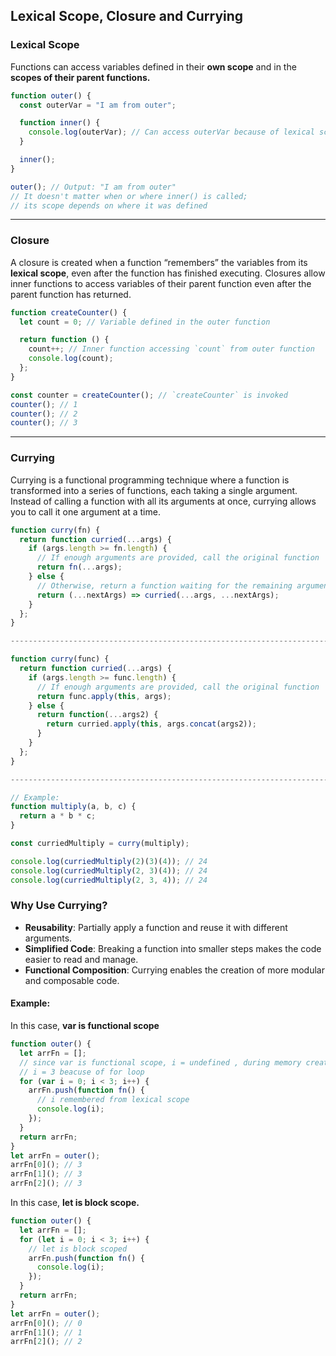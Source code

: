 ## Lexical Scope, Closure and Currying
### Lexical Scope
Functions can access variables defined in their **own scope** and in the **scopes of their parent functions.**
```js
function outer() {
  const outerVar = "I am from outer";

  function inner() {
    console.log(outerVar); // Can access outerVar because of lexical scope
  }

  inner();
}

outer(); // Output: "I am from outer"
// It doesn't matter when or where inner() is called; 
// its scope depends on where it was defined
```
---

### Closure
A closure is created when a function “remembers” the variables from its **lexical scope**, even after the function has finished executing. Closures allow inner functions to access variables of their parent function even after the parent function has returned.
```js
function createCounter() {
  let count = 0; // Variable defined in the outer function

  return function () {
    count++; // Inner function accessing `count` from outer function
    console.log(count);
  };
}

const counter = createCounter(); // `createCounter` is invoked
counter(); // 1
counter(); // 2
counter(); // 3
```
---

### Currying
Currying is a functional programming technique where a function is transformed into a series of functions, each taking a single argument. Instead of calling a function with all its arguments at once, currying allows you to call it one argument at a time.
```js
function curry(fn) {
  return function curried(...args) {
    if (args.length >= fn.length) {
      // If enough arguments are provided, call the original function
      return fn(...args);
    } else {
      // Otherwise, return a function waiting for the remaining arguments
      return (...nextArgs) => curried(...args, ...nextArgs);
    }
  };
}

-----------------------------------------------------------------------------

function curry(func) {
  return function curried(...args) {
    if (args.length >= func.length) {
      // If enough arguments are provided, call the original function
      return func.apply(this, args);
    } else {
      return function(...args2) {
        return curried.apply(this, args.concat(args2));
      }
    }
  };
}

-----------------------------------------------------------------------------

// Example:
function multiply(a, b, c) {
  return a * b * c;
}

const curriedMultiply = curry(multiply);

console.log(curriedMultiply(2)(3)(4)); // 24
console.log(curriedMultiply(2, 3)(4)); // 24
console.log(curriedMultiply(2, 3, 4)); // 24

```

### Why Use Currying?
- **Reusability**: Partially apply a function and reuse it with different arguments.
- **Simplified Code**: Breaking a function into smaller steps makes the code easier to read and manage.
- **Functional Composition**: Currying enables the creation of more modular and composable code.

#### Example:
In this case, **var is functional scope**
```js
function outer() {
  let arrFn = [];
  // since var is functional scope, i = undefined , during memory creation
  // i = 3 beacuse of for loop
  for (var i = 0; i < 3; i++) {
    arrFn.push(function fn() {
      // i remembered from lexical scope
      console.log(i);
    });
  }
  return arrFn;
}
let arrFn = outer();
arrFn[0](); // 3
arrFn[1](); // 3
arrFn[2](); // 3
```
In this case, **let is block scope.**
```js
function outer() {
  let arrFn = [];
  for (let i = 0; i < 3; i++) {
    // let is block scoped
    arrFn.push(function fn() {
      console.log(i);
    });
  }
  return arrFn;
}
let arrFn = outer();
arrFn[0](); // 0
arrFn[1](); // 1
arrFn[2](); // 2
```
